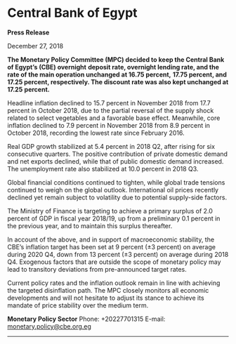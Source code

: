 # Central Bank of Egypt

**Press Release**

December 27, 2018

**The Monetary Policy Committee (MPC) decided to keep the Central Bank of Egypt’s (CBE) overnight**
**deposit rate, overnight lending rate, and the rate of the main operation unchanged at 16.75 percent,**
**17.75 percent, and 17.25 percent, respectively. The discount rate was also kept unchanged at 17.25**
**percent.**

Headline inflation declined to 15.7 percent in November 2018 from 17.7 percent in October 2018, due to
the partial reversal of the supply shock related to select vegetables and a favorable base effect.
Meanwhile, core inflation declined to 7.9 percent in November 2018 from 8.9 percent in October 2018,
recording the lowest rate since February 2016.

Real GDP growth stabilized at 5.4 percent in 2018 Q2, after rising for six consecutive quarters. The positive
contribution of private domestic demand and net exports declined, while that of public domestic demand
increased. The unemployment rate also stabilized at 10.0 percent in 2018 Q3.

Global financial conditions continued to tighten, while global trade tensions continued to weigh on the
global outlook. International oil prices recently declined yet remain subject to volatility due to potential
supply-side factors.

The Ministry of Finance is targeting to achieve a primary surplus of 2.0 percent of GDP in fiscal year
2018/19, up from a preliminary 0.1 percent in the previous year, and to maintain this surplus thereafter.

In account of the above, and in support of macroeconomic stability, the CBE’s inflation target has been
set at 9 percent (±3 percent) on average during 2020 Q4, down from 13 percent (±3 percent) on average
during 2018 Q4. Exogenous factors that are outside the scope of monetary policy may lead to transitory
deviations from pre-announced target rates.

Current policy rates and the inflation outlook remain in line with achieving the targeted disinflation path.
The MPC closely monitors all economic developments and will not hesitate to adjust its stance to achieve
its mandate of price stability over the medium term.

**Monetary Policy Sector**
Phone: +20227701315
E-mail: monetary.policy@cbe.org.eg


-----


